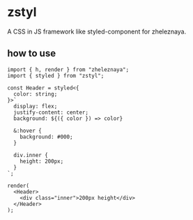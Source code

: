 # zstyl

A CSS in JS framework like styled-component for zheleznaya.

## how to use

```tsx
import { h, render } from "zheleznaya";
import { styled } from "zstyl";

const Header = styled<{
  color: string;
}>`
  display: flex;
  justify-content: center;
  background: ${({ color }) => color}

  &:hover {
    background: #000;
  }

  div.inner {
    height: 200px;
  }
`;

render(
  <Header>
    <div class="inner">200px height</div>
  </Header>
);
```